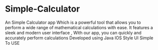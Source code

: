 # Simple-Calculator
An Simple Calculator app Which is a powerful tool that allows you to perform a wide range of mathematical calculations with ease. It features a sleek and modern user interface , With our app, you can quickly and accurately perform calculations Developed using Java 
IOS Style UI 
Simple To USE 
